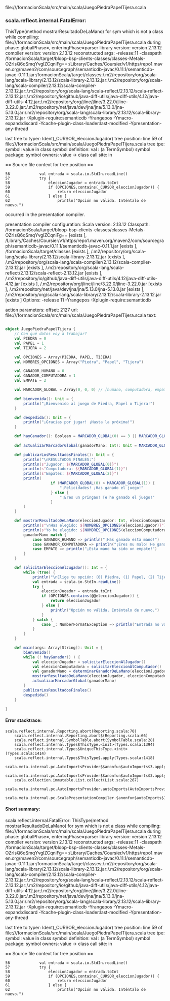 file://<WORKSPACE>/formacionScala/src/main/scala/JuegoPiedraPapelTijera.scala
### scala.reflect.internal.FatalError: 
  ThisType(method mostrarResultadoDeLaMano) for sym which is not a class
     while compiling: file://<WORKSPACE>/formacionScala/src/main/scala/JuegoPiedraPapelTijera.scala
        during phase: globalPhase=<no phase>, enteringPhase=parser
     library version: version 2.13.12
    compiler version: version 2.13.12
  reconstructed args: -release:11 -classpath <WORKSPACE>/formacionScala/target/bloop-bsp-clients-classes/classes-Metals-OZrIsQ6qSmqYvgIZCqniFg==:<HOME>/Library/Caches/Coursier/v1/https/repo1.maven.org/maven2/com/sourcegraph/semanticdb-javac/0.11.1/semanticdb-javac-0.11.1.jar:<WORKSPACE>/formacionScala/target/classes:<HOME>/.m2/repository/org/scala-lang/scala-library/2.13.12/scala-library-2.13.12.jar:<HOME>/.m2/repository/org/scala-lang/scala-compiler/2.13.12/scala-compiler-2.13.12.jar:<HOME>/.m2/repository/org/scala-lang/scala-reflect/2.13.12/scala-reflect-2.13.12.jar:<HOME>/.m2/repository/io/github/java-diff-utils/java-diff-utils/4.12/java-diff-utils-4.12.jar:<HOME>/.m2/repository/org/jline/jline/3.22.0/jline-3.22.0.jar:<HOME>/.m2/repository/net/java/dev/jna/jna/5.13.0/jna-5.13.0.jar:<HOME>/.m2/repository/org/scala-lang/scala-library/2.13.12/scala-library-2.13.12.jar -Xplugin-require:semanticdb -Yrangepos -Ymacro-expand:discard -Ycache-plugin-class-loader:last-modified -Ypresentation-any-thread

  last tree to typer: Ident(_CURSOR_eleccionJugador)
       tree position: line 59 of file://<WORKSPACE>/formacionScala/src/main/scala/JuegoPiedraPapelTijera.scala
            tree tpe: <error>
              symbol: value <error> in class <error>
   symbol definition: val <error>: <error> (a TermSymbol)
      symbol package: <none>
       symbol owners: value <error> -> class <error>
           call site: <none> in <none>

== Source file context for tree position ==

    56             val entrada = scala.io.StdIn.readLine()
    57             try {
    58                 eleccionJugador = entrada.toInt
    59                 if (OPCIONES.contains(_CURSOR_eleccionJugador)) {
    60                     return eleccionJugador
    61                 } else {
    62                     println("Opción no válida. Inténtalo de nuevo.")

occurred in the presentation compiler.

presentation compiler configuration:
Scala version: 2.13.12
Classpath:
<WORKSPACE>/formacionScala/target/bloop-bsp-clients-classes/classes-Metals-OZrIsQ6qSmqYvgIZCqniFg== [exists ], <HOME>/Library/Caches/Coursier/v1/https/repo1.maven.org/maven2/com/sourcegraph/semanticdb-javac/0.11.1/semanticdb-javac-0.11.1.jar [exists ], <WORKSPACE>/formacionScala/target/classes [exists ], <HOME>/.m2/repository/org/scala-lang/scala-library/2.13.12/scala-library-2.13.12.jar [exists ], <HOME>/.m2/repository/org/scala-lang/scala-compiler/2.13.12/scala-compiler-2.13.12.jar [exists ], <HOME>/.m2/repository/org/scala-lang/scala-reflect/2.13.12/scala-reflect-2.13.12.jar [exists ], <HOME>/.m2/repository/io/github/java-diff-utils/java-diff-utils/4.12/java-diff-utils-4.12.jar [exists ], <HOME>/.m2/repository/org/jline/jline/3.22.0/jline-3.22.0.jar [exists ], <HOME>/.m2/repository/net/java/dev/jna/jna/5.13.0/jna-5.13.0.jar [exists ], <HOME>/.m2/repository/org/scala-lang/scala-library/2.13.12/scala-library-2.13.12.jar [exists ]
Options:
-release 11 -Yrangepos -Xplugin-require:semanticdb


action parameters:
offset: 2127
uri: file://<WORKSPACE>/formacionScala/src/main/scala/JuegoPiedraPapelTijera.scala
text:
```scala

object JuegoPiedraPapelTijera {
    // Con qué datos voy a trabajar?
    val PIEDRA = 0
    val PAPEL = 1
    val TIJERA = 2

    val OPCIONES = Array(PIEDRA, PAPEL, TIJERA)
    val NOMBRES_OPCIONES = Array("Piedra", "Papel", "Tijera")

    val GANADOR_HUMANO = 0
    val GANADOR_COMPUTADORA = 1
    val EMPATE = 2

    val MARCADOR_GLOBAL = Array(0, 0, 0) // [humano, computadora, empates]

    def bienvenida(): Unit = {
        println("¡Bienvenido al juego de Piedra, Papel o Tijera!")
    }

    def despedida(): Unit = {
        println("¡Gracias por jugar! ¡Hasta la próxima!")
    }

    def hayGanador(): Boolean = MARCADOR_GLOBAL(0) == 3 || MARCADOR_GLOBAL(1) == 3
  
    def actualizarMarcadorGlobal(ganadorMano: Int): Unit = MARCADOR_GLOBAL(ganadorMano) += 1

    def publicarLosResultadosFinales(): Unit = {
        println("\nRESULTADOS FINALES:")
        println(s"Jugador: ${MARCADOR_GLOBAL(0)}")
        println(s"Computadora: ${MARCADOR_GLOBAL(1)}")
        println(s"Empates: ${MARCADOR_GLOBAL(2)}")
        println(    
                    if (MARCADOR_GLOBAL(0) > MARCADOR_GLOBAL(1)) {
                        "¡Felicidades! ¡Has ganado el juego!"
                    } else {
                        "¡Eres un pringao! Te he ganado el juego!"
                    }
        )
    }

    def mostrarResultadoDeLaMano(eleccionJugador: Int, eleccionComputadora: Int, ganadorMano: Int): Unit = {
        println(s"\nHas elegido: ${NOMBRES_OPCIONES(eleccionJugador)}")
        println(s"Yo he elegido: ${NOMBRES_OPCIONES(eleccionComputadora)}")
        ganadorMano match {
            case GANADOR_HUMANO => println("¡Has ganado esta mano!")
            case GANADOR_COMPUTADORA => println("¡Eres mu malo! He ganado yo!!!")
            case EMPATE => println("¡Esta mano ha sido un empate!")
        }
    }

    def solicitarEleccionAlJugador(): Int = {
        while (true) {
            println("\nElige tu opción: (0) Piedra, (1) Papel, (2) Tijera")
            val entrada = scala.io.StdIn.readLine()
            try {
                eleccionJugador = entrada.toInt
                if (OPCIONES.contains(@@eleccionJugador)) {
                    return eleccionJugador
                } else {
                    println("Opción no válida. Inténtalo de nuevo.")
                }
            } catch {
                case _: NumberFormatException => println("Entrada no válida. Por favor ingresa 0, 1 o 2.")
            }
        }
    }

    def main(args: Array[String]): Unit = {
        bienvenida()
        while (! hayGanador() ) {
            val eleccionJugador = solicitarEleccionAlJugador()
            val eleccionComputadora = solicitarEleccionAlComputador()
            val ganadorMano = determinarGanadorDeLaMano(eleccionJugador, eleccionComputadora)
            mostrarResultadoDeLaMano(eleccionJugador, eleccionComputadora, ganadorMano)
            actualizarMarcadorGlobal(ganadorMano)
        }
        publicarLosResultadosFinales()
        despedida()
    }

}

```



#### Error stacktrace:

```
scala.reflect.internal.Reporting.abort(Reporting.scala:70)
	scala.reflect.internal.Reporting.abort$(Reporting.scala:66)
	scala.reflect.internal.SymbolTable.abort(SymbolTable.scala:28)
	scala.reflect.internal.Types$ThisType.<init>(Types.scala:1394)
	scala.reflect.internal.Types$UniqueThisType.<init>(Types.scala:1414)
	scala.reflect.internal.Types$ThisType$.apply(Types.scala:1418)
	scala.meta.internal.pc.AutoImportsProvider$$anonfun$autoImports$3.applyOrElse(AutoImportsProvider.scala:75)
	scala.meta.internal.pc.AutoImportsProvider$$anonfun$autoImports$3.applyOrElse(AutoImportsProvider.scala:60)
	scala.collection.immutable.List.collect(List.scala:267)
	scala.meta.internal.pc.AutoImportsProvider.autoImports(AutoImportsProvider.scala:60)
	scala.meta.internal.pc.ScalaPresentationCompiler.$anonfun$autoImports$1(ScalaPresentationCompiler.scala:384)
```
#### Short summary: 

scala.reflect.internal.FatalError: 
  ThisType(method mostrarResultadoDeLaMano) for sym which is not a class
     while compiling: file://<WORKSPACE>/formacionScala/src/main/scala/JuegoPiedraPapelTijera.scala
        during phase: globalPhase=<no phase>, enteringPhase=parser
     library version: version 2.13.12
    compiler version: version 2.13.12
  reconstructed args: -release:11 -classpath <WORKSPACE>/formacionScala/target/bloop-bsp-clients-classes/classes-Metals-OZrIsQ6qSmqYvgIZCqniFg==:<HOME>/Library/Caches/Coursier/v1/https/repo1.maven.org/maven2/com/sourcegraph/semanticdb-javac/0.11.1/semanticdb-javac-0.11.1.jar:<WORKSPACE>/formacionScala/target/classes:<HOME>/.m2/repository/org/scala-lang/scala-library/2.13.12/scala-library-2.13.12.jar:<HOME>/.m2/repository/org/scala-lang/scala-compiler/2.13.12/scala-compiler-2.13.12.jar:<HOME>/.m2/repository/org/scala-lang/scala-reflect/2.13.12/scala-reflect-2.13.12.jar:<HOME>/.m2/repository/io/github/java-diff-utils/java-diff-utils/4.12/java-diff-utils-4.12.jar:<HOME>/.m2/repository/org/jline/jline/3.22.0/jline-3.22.0.jar:<HOME>/.m2/repository/net/java/dev/jna/jna/5.13.0/jna-5.13.0.jar:<HOME>/.m2/repository/org/scala-lang/scala-library/2.13.12/scala-library-2.13.12.jar -Xplugin-require:semanticdb -Yrangepos -Ymacro-expand:discard -Ycache-plugin-class-loader:last-modified -Ypresentation-any-thread

  last tree to typer: Ident(_CURSOR_eleccionJugador)
       tree position: line 59 of file://<WORKSPACE>/formacionScala/src/main/scala/JuegoPiedraPapelTijera.scala
            tree tpe: <error>
              symbol: value <error> in class <error>
   symbol definition: val <error>: <error> (a TermSymbol)
      symbol package: <none>
       symbol owners: value <error> -> class <error>
           call site: <none> in <none>

== Source file context for tree position ==

    56             val entrada = scala.io.StdIn.readLine()
    57             try {
    58                 eleccionJugador = entrada.toInt
    59                 if (OPCIONES.contains(_CURSOR_eleccionJugador)) {
    60                     return eleccionJugador
    61                 } else {
    62                     println("Opción no válida. Inténtalo de nuevo.")